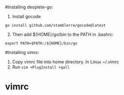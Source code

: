 #Installing deoplete-go:

1) Install gocode 
```
go install github.com/stamblerre/gocode@latest
```

2) Then add ${HOME}/go/bin to the PATH in .bashrc:
``` 
export PATH=$PATH:/${HOME}/bin/go
```

#Installing vimrc: 
1) Copy vimrc file into home directory.  In Linux ~/.vimrc 
2) Run  `vim +PlugInstall +qall`
# vimrc
